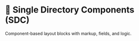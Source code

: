 # 🧩 Single Directory Components (SDC)

Component-based layout blocks with markup, fields, and logic.